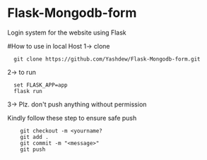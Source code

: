 # Flask-Mongodb-form
Login system for the website using Flask

#How to use in local Host
1-> clone 
          
      git clone https://github.com/Yashdew/Flask-Mongodb-form.git

2-> to run

      set FLASK_APP=app
      flask run

3-> Plz. don't push anything without permission

Kindly follow these step to ensure safe push
      
        git checkout -m <yourname?
        git add .
        git commit -m "<message>"
        git push
     

    
